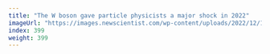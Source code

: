 ```yaml
---
title: "The W boson gave particle physicists a major shock in 2022"
imageUrl: "https://images.newscientist.com/wp-content/uploads/2022/12/14121032/SEI_135596939.jpg?width=600"
index: 399
weight: 399
---
```

